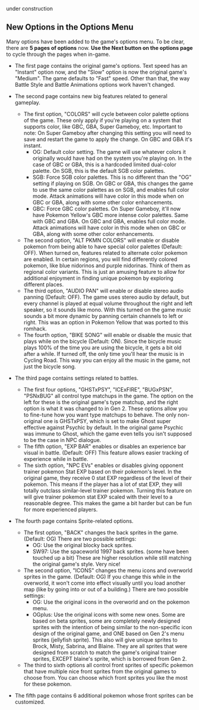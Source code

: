 under construction

## New Options in the Options Menu
Many options have been added to the game's options menu. To be clear, there are **5 pages of options** now. **Use the Next button on the options page** to cycle through the pages when in-game.

- The first page contains the original game's options. Text speed has an "Instant" option now, and the "Slow" option is now the original game's "Medium". The game defaults to "Fast" speed. Other than that, the way Battle Style and Battle Animations options work haven't changed.

- The second page contains new big features related to general gameplay.
  - The first option, "COLORS" will cycle between color palette options of the game. These only apply if you're playing on a system that supports color, like GBC, GBA, Super Gameboy, etc. Important to note: On Super Gameboy after changing this setting you will need to save and restart the game to apply the change. On GBC and GBA it's instant.
    - OG: Default color setting. The game will use whatever colors it originally would have had on the system you're playing on. In the case of GBC or GBA, this is a hardcoded limited dual-color palette. On SGB, this is the default SGB color palettes.
    - SGB: Force SGB color palettes. This is no different than the "OG" setting if playing on SGB. On GBC or GBA, this changes the game to use the same color palettes as on SGB, and enables full color mode. Attack animations will have color in this mode when on GBC or GBA, along with some other color enhancements.
    - GBC: Force GBC color palettes. On Super Gameboy, it'll now have Pokemon Yellow's GBC more intense color palettes. Same with GBC and GBA. On GBC and GBA, enables full color mode. Attack animations will have color in this mode when on GBC or GBA, along with some other color enhancements.
  - The second option, "ALT PKMN COLORS" will enable or disable pokemon from being able to have special color palettes (Default: OFF). When turned on, features related to alternate color pokemon are enabled. In certain regions, you will find differently colored pokemon, like blue nidorinos and purple nidorinas. Think of them as regional color variants. This is just an amusing feature to allow for additional enjoyment in finding unique pokemon by exploring different places.
  - The third option, "AUDIO PAN" will enable or disable stereo audio panning (Default: OFF). The game uses stereo audio by default, but every channel is played at equal volume throughout the right and left speaker, so it sounds like mono. With this turned on the game music sounds a bit more dynamic by panning certain channels to left or right. This was an option in Pokemon Yellow that was ported to this romhack.
  - The fourth option, "BIKE SONG" will enable or disable the music that plays while on the bicycle (Default: ON). Since the bicycle music plays 100% of the time you are using the bicycle, it gets a bit old after a while. If turned off, the only time you'll hear the music is in Cycling Road. This way you can enjoy all the music in the game, not just the bicycle song.

- The third page contains settings related to battles.
  - The first four options, "GHSTxPSY", "ICExFIRE", "BUGxPSN", "PSNxBUG" all control type matchups in the game. The option on the left for these is the original game's type matchup, and the right option is what it was changed to in Gen 2. These options allow you to fine-tune how you want type matchups to behave. The only non-original one is GHSTxPSY, which is set to make Ghost super effective against Psychic by default. In the original game Psychic was immune to Ghost, which the game even tells you isn't supposed to be the case in NPC dialogue.
  - The fifth option, "EXP BAR" enables or disables an experience bar visual in battle. (Default: OFF) This feature allows easier tracking of experience while in battle.
  - The sixth option, "NPC EVs" enables or disables giving opponent trainer pokemon Stat EXP based on their pokemon's level. In the original game, they receive 0 stat EXP regardless of the level of their pokemon. This means if the player has a lot of stat EXP, they will totally outclass similar-level trainer pokemon. Turning this feature on will give trainer pokemon stat EXP scaled with their level to a reasonable degree. This makes the game a bit harder but can be fun for more experienced players.

- The fourth page contains Sprite-related options.
  - The first option, "BACK" changes the back sprites in the game. (Default: OG) There are two possible settings:
    - OG: Use the original blocky back sprites. 
    - SW97: Use the spaceworld 1997 back sprites. (some have been touched up a bit) These are higher resolution while still matching the original game's style. Very nice!
  - The second option, "ICONS" changes the menu icons and overworld sprites in the game. (Default: OG) If you change this while in the overworld, it won't come into effect visually until you load another map (like by going into or out of a building.) There are two possible settings:
    - OG: Use the original icons in the overworld and on the pokemon menu.
    - OGplus: Use the original icons with some new ones. Some are based on beta sprites, some are completely newly designed sprites with the intention of being similar to the non-specific icon design of the original game, and ONE based on Gen 2's menu sprites (jellyfish sprite). This also will give unique sprites to Brock, Misty, Sabrina, and Blaine. They are all sprites that were designed from scratch to match the game's original trainer sprites, EXCEPT blaine's sprite, which is borrowed from Gen 2.
  - The third to sixth options all control front sprites of specific pokemon that have multiple nice front sprites from the original games to choose from. You can choose which front sprites you like the most for these pokemon.

- The fifth page contains 6 additional pokemon whose front sprites can be customized.
